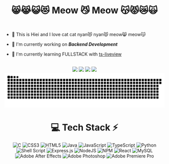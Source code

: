 <div align="center">
  
# 😸😹😺😻 Meow 😼 Meow 😽😾😿🙀

</div>

<br>

<div>

  
- 👋 This is Hiei and I love cat cat nyan😻 nyan😾 meow😸 meow😽
  
- 🔭 I'm currently working on ***Backend Development***
  
- 🌱 I'm currently learning FULLSTACK with <a href="https://github.com/beenotung/ts-liveview"> ts-liveview </a>


</div>

<br>

<div align="center">
  <img src="http://github-profile-summary-cards.vercel.app/api/cards/profile-details?username=chickenlegyummy&theme=2077">
  <img src="http://github-profile-summary-cards.vercel.app/api/cards/most-commit-language?username=chickenlegyummy&theme=2077">
  <img src="http://github-profile-summary-cards.vercel.app/api/cards/stats?username=chickenlegyummy&theme=2077">
  <img src="http://github-profile-summary-cards.vercel.app/api/cards/productive-time?username=chickenlegyummy&theme=2077&utcOffset=8">
</div>

<div align="center">
  <picture>
    <source media="(prefers-color-scheme: dark)" srcset="https://raw.githubusercontent.com/chickenlegyummy/chickenlegyummy/output/github-contribution-grid-snake-dark.svg">
    <source media="(prefers-color-scheme: light)" srcset="https://raw.githubusercontent.com/chickenlegyummy/chickenlegyummy/output/github-contribution-grid-snake.svg">
    <img alt="github contribution grid snake animation" src="https://raw.githubusercontent.com/chickenlegyummy/chickenlegyummy/output/github-contribution-grid-snake.svg">
  </picture>
</div>

<div align="center">
  
# 💻 Tech Stack ⚡

</div>

<div align="center">

![C](https://img.shields.io/badge/c-%2300599C.svg?style=for-the-badge&logo=c&logoColor=white) ![CSS3](https://img.shields.io/badge/css3-%231572B6.svg?style=for-the-badge&logo=css3&logoColor=white) ![HTML5](https://img.shields.io/badge/html5-%23E34F26.svg?style=for-the-badge&logo=html5&logoColor=white) ![Java](https://img.shields.io/badge/java-%23ED8B00.svg?style=for-the-badge&logo=openjdk&logoColor=white) ![JavaScript](https://img.shields.io/badge/javascript-%23323330.svg?style=for-the-badge&logo=javascript&logoColor=%23F7DF1E) ![TypeScript](https://img.shields.io/badge/TypeScript-3178C6?style=for-the-badge&logo=typescript&logoColor=white) ![Python](https://img.shields.io/badge/python-3670A0?style=for-the-badge&logo=python&logoColor=ffdd54) ![Shell Script](https://img.shields.io/badge/shell_script-%23121011.svg?style=for-the-badge&logo=gnu-bash&logoColor=white) ![Express.js](https://img.shields.io/badge/express.js-%23404d59.svg?style=for-the-badge&logo=express&logoColor=%2361DAFB) ![NodeJS](https://img.shields.io/badge/node.js-6DA55F?style=for-the-badge&logo=node.js&logoColor=white) ![NPM](https://img.shields.io/badge/NPM-%23CB3837.svg?style=for-the-badge&logo=npm&logoColor=white) ![React](https://img.shields.io/badge/react-%2320232a.svg?style=for-the-badge&logo=react&logoColor=%2361DAFB) ![MySQL](https://img.shields.io/badge/mysql-4479A1.svg?style=for-the-badge&logo=mysql&logoColor=white) ![Adobe After Effects](https://img.shields.io/badge/Adobe%20After%20Effects-9999FF.svg?style=for-the-badge&logo=Adobe%20After%20Effects&logoColor=white) ![Adobe Photoshop](https://img.shields.io/badge/adobe%20photoshop-%2331A8FF.svg?style=for-the-badge&logo=adobe%20photoshop&logoColor=white) ![Adobe Premiere Pro](https://img.shields.io/badge/Adobe%20Premiere%20Pro-9999FF.svg?style=for-the-badge&logo=Adobe%20Premiere%20Pro&logoColor=white)

</div>

<!--
**chickenlegyummy/chickenlegyummy** is a ✨ _special_ ✨ repository because its `README.md` (this file) appears on your GitHub profile.

Here are some ideas to get you started:

- 🔭 I’m currently working on ...
- 🌱 I’m currently learning ...
- 👯 I’m looking to collaborate on ...
- 🤔 I’m looking for help with ...
- 💬 Ask me about ...
- 📫 How to reach me: ...
- 😄 Pronouns: ...
- ⚡ Fun fact: ...
-->
